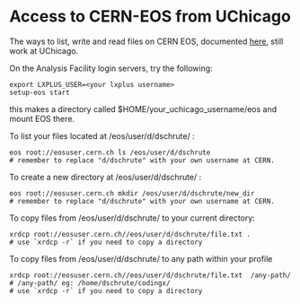# <span id="uc_access_cerneos"></span> Access to CERN-EOS from UChicago

The ways to list, write and read files on CERN EOS, documented
[here](https://twiki.cern.ch/twiki/bin/view/AtlasComputing/ATLASStorageAtCERN#EOS_storage_system),
still work at UChicago.

On the Analysis Facility login servers, try the following:

    export LXPLUS_USER=<your lxplus username>
    setup-eos start

this makes a directory called $HOME/your_uchicago_username/eos and mount EOS there.

To list your files located at /eos/user/d/dschrute/ :

    eos root://eosuser.cern.ch ls /eos/user/d/dschrute 
    # remember to replace "d/dschrute" with your own username at CERN.
    
To create a new directory at /eos/user/d/dschrute/ :
    
    eos root://eosuser.cern.ch mkdir /eos/user/d/dschrute/new_dir 
    # remember to replace "d/dschrute" with your own username at CERN.
    
To copy files from /eos/user/d/dschrute/ to your current directory: 

    xrdcp root://eosuser.cern.ch//eos/user/d/dschrute/file.txt .
    # use `xrdcp -r` if you need to copy a directory
    
To copy files from /eos/user/d/dschrute/ to any path within your profile

    xrdcp root://eosuser.cern.ch//eos/user/d/dschrute/file.txt  /any-path/ # /any-path/ eg: /home/dschrute/codingx/
    # use `xrdcp -r` if you need to copy a directory
